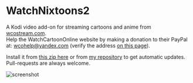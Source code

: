 # WatchNixtoons2

A Kodi video add-on for streaming cartoons and anime from [wcostream.com](https://www.wcostream.com).   
Help the WatchCartoonOnline website by making a donation to their PayPal at: wcohelp@yandex.com (verify the address [on this page](https://www.wcostream.com/contact)).  

Install it from [this zip here](https://github.com/doko-desuka/plugin.video.watchnixtoons2/raw/master/plugin.video.watchnixtoons2-0.3.7.zip) or from [my repository](https://github.com/doko-desuka/doko.repository/releases) to get automatic updates.  
Pull-requests are always welcome.

![screenshot](https://images2.imgbox.com/b1/7a/wmdubsNr_o.png)  
